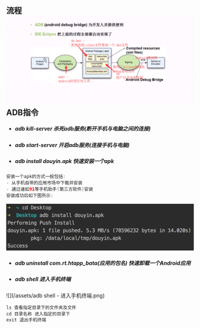 ## 流程![](/assets/Android打包流程.png)ADB指令

* ##### adb kill-server 杀死adb服务\(断开手机与电脑之间的连接\)
* ##### adb start-server 开启adb服务\(连接手机与电脑\)
* ##### adb install douyin.apk 快速安装一个apk

```java
安装一个apk的方式一般包括:
- 从手机自带的应用市场中下载并安装
- 通过诸如91等手机助手(第三方软件)安装
安装成功后如下图所示:
```

![](/assets/快速安装一个apk.png)

* ##### adb uninstall com.rt.htapp\_bata\(应用的包名\) 快速卸载一个Android应用
* ##### adb shell 进入手机终端

![](/assets/adb shell - 进入手机终端.png)

```java
ls 查看指定目录下的文件夹及文件
cd 目录名称 进入指定的目录下
exit 退出手机终端
```



##### 

##### 



